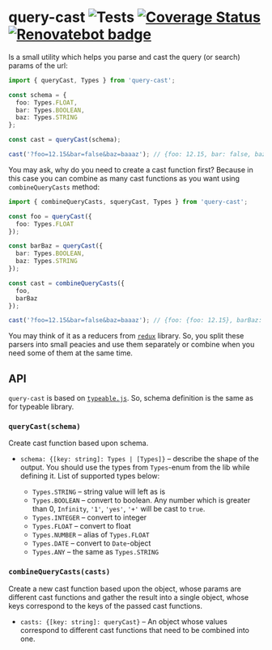 # query-cast ![Tests](https://github.com/RomiC/query-cast/workflows/Tests/badge.svg) [![Coverage Status](https://coveralls.io/repos/github/RomiC/query-cast/badge.svg)](https://coveralls.io/github/RomiC/query-cast) [![Renovatebot badge](https://badges.renovateapi.com/github/RomiC/query-cast)](https://renovatebot.com/)

Is a small utility which helps you parse and cast the query (or search) params of the url:

```ts
import { queryCast, Types } from 'query-cast';

const schema = {
  foo: Types.FLOAT,
  bar: Types.BOOLEAN,
  baz: Types.STRING
};

const cast = queryCast(schema);

cast('?foo=12.15&bar=false&baz=baaaz'); // {foo: 12.15, bar: false, baz: 'baaaz'}
```

You may ask, why do you need to create a cast function first? Because in this case you can combine as many cast functions as you want using `combineQueryCasts` method:

```ts
import { combineQueryCasts, squeryCast, Types } from 'query-cast';

const foo = queryCast({
  foo: Types.FLOAT
});

const barBaz = queryCast({
  bar: Types.BOOLEAN,
  baz: Types.STRING
});

const cast = combineQueryCasts({
  foo,
  barBaz
});

cast('?foo=12.15&bar=false&baz=baaaz'); // {foo: {foo: 12.15}, barBaz: {bar: false, baz: 'baaaz'}}
```

You may think of it as a reducers from [`redux`](https://github.com/reduxjs/redux/) library. So, you split these parsers into small peacies and use them separately or combine when you need some of them at the same time.

## API

`query-cast` is  based on [`typeable.js`](https://github.com/xpepermint/typeablejs). So, schema definition is the same as for typeable library.

### `queryCast(schema)`

Create cast function based upon schema.

- `schema: {[key: string]: Types | [Types]}` – describe the shape of the output. You should use the types from `Types`-enum from the lib while defining it. List of supported types below:

  - `Types.STRING` – string value will left as is
  - `Types.BOOLEAN` – convert to boolean. Any number which is greater than 0, `Infinity`, `'1'`, `'yes'`, `'+'` will be cast to `true`.
  - `Types.INTEGER` – convert to integer
  - `Types.FLOAT` – convert to float
  - `Types.NUMBER` – alias of `Types.FLOAT`
  - `Types.DATE` – convert to `Date`-object
  - `Types.ANY` – the same as `Types.STRING`

### `combineQueryCasts(casts)`

Create a new cast function based upon the object, whose params are different cast functions and gather the result into a single object, whose keys correspond to the keys of the passed cast functions.

- `casts: {[key: string]: queryCast}` – An object whose values correspond to different cast functions that need to be combined into one.
